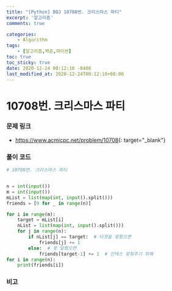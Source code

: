 ```yaml
---
title: "[Python] BOJ 10708번. 크리스마스 파티"
excerpt: '알고리즘'
comments: true

categories:
    - Algorithm
tags:
    - [알고리즘,백준,파이썬]
toc: true
toc_sticky: true
date: 2020-12-24 00:12:10 -0400
last_modified_at: 2020-12-24T00:12:10+08:00
---
```


# 10708번. 크리스마스 파티

### 문제 링크
- <https://www.acmicpc.net/problem/10708>{: target="\_blank"}

### 풀이 코드

```python
# 10708번. 크리스마스 파티


n = int(input())
m = int(input())
mList = list(map(int, input().split()))
friends = [0 for _ in range(n)]

for i in range(m):
    target = mList[i]
    nList = list(map(int, input().split()))
    for j in range(n):
        if nList[j] == target:  # 타겟을 맞췄으면
            friends[j] += 1
        else:  # 못 맞췄으면
            friends[target-1] += 1  # 인덱스 맞춰주기 위해
for i in range(n):
    print(friends[i])
```

### 비고